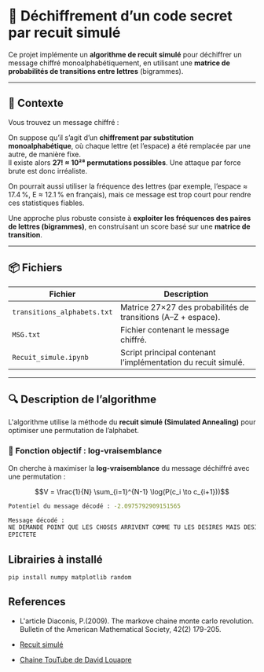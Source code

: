 # 🔐 Déchiffrement d’un code secret par recuit simulé

Ce projet implémente un **algorithme de recuit simulé** pour déchiffrer un message chiffré monoalphabétiquement, en utilisant une **matrice de probabilités de transitions entre lettres** (bigrammes).

---

## 🧠 Contexte

Vous trouvez un message chiffré :


On suppose qu’il s’agit d’un **chiffrement par substitution monoalphabétique**, où chaque lettre (et l’espace) a été remplacée par une autre, de manière fixe.  
Il existe alors **27! ≈ 10²⁸ permutations possibles**. Une attaque par force brute est donc irréaliste.

On pourrait aussi utiliser la fréquence des lettres (par exemple, l’espace ≈ 17.4 %, E ≈ 12.1 % en français), mais ce message est trop court pour rendre ces statistiques fiables.

Une approche plus robuste consiste à **exploiter les fréquences des paires de lettres (bigrammes)**, en construisant un score basé sur une **matrice de transition**.

---

## 📦 Fichiers

| Fichier                      | Description                                                         |
|-----------------------------|---------------------------------------------------------------------|
| `transitions_alphabets.txt` | Matrice 27×27 des probabilités de transitions (A–Z + espace).        |
| `MSG.txt`                   | Fichier contenant le message chiffré.                               |
| `Recuit_simule.ipynb`       | Script principal contenant l’implémentation du recuit simulé.       |

---

## 🔍 Description de l’algorithme

L'algorithme utilise la méthode du **recuit simulé (Simulated Annealing)** pour optimiser une permutation de l’alphabet.

### 🧮 Fonction objectif : log-vraisemblance

On cherche à maximiser la **log-vraisemblance** du message déchiffré avec une permutation :

```math
V = \frac{1}{N} \sum_{i=1}^{N-1} \log(P(c_i \to c_{i+1}))
```

```bash
Potentiel du message décodé : -2.0975792909151565

Message décodé :
NE DEMANDE POINT QUE LES CHOSES ARRIVENT COMME TU LES DESIRES MAIS DESIRE QU ELLES ARRIVENT COMME ELLES ARRIVENT ET TU PROSPERERAS TOUJOURS 
EPICTETE
```
## Librairies à installé
```bash
pip install numpy matplotlib random
```

##  References
- L'article Diaconis, P.(2009). The markove chaine monte carlo revolution. Bulletin of the American Mathematical Society, 42(2) 179-205.
- [Recuit simulé](https://fr.wikipedia.org/wiki/Recuit_simul%C3%A9)

- [Chaine TouTube de David Louapre](https://www.youtube.com/watch?v=z4tkHuWZbRA&t=415s&ab_channel=ScienceEtonnante)

